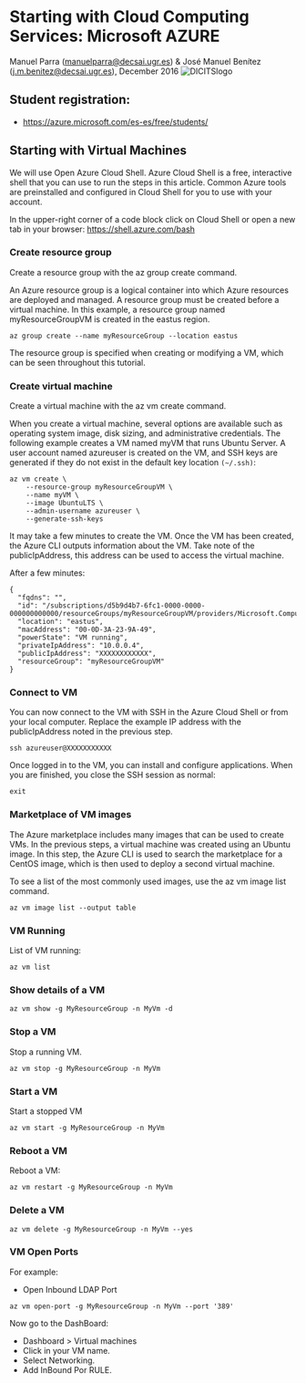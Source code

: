# Starting with Cloud Computing Services: Microsoft AZURE


Manuel Parra (manuelparra@decsai.ugr.es) & José Manuel Benítez (j.m.benitez@decsai.ugr.es), December 2016
![DICITSlogo](http://sci2s.ugr.es/dicits/images/dicits.png)


## Student registration:

- https://azure.microsoft.com/es-es/free/students/

## Starting with Virtual Machines

We will use Open Azure Cloud Shell. Azure Cloud Shell is a free, interactive shell that you can use to run the steps in this article. Common Azure tools are preinstalled and configured in Cloud Shell for you to use with your account. 

In the upper-right corner of a code block click on Cloud Shell or open a new tab in your browser: https://shell.azure.com/bash

### Create resource group

Create a resource group with the az group create command.

An Azure resource group is a logical container into which Azure resources are deployed and managed. A resource group must be created before a virtual machine. In this example, a resource group named myResourceGroupVM is created in the eastus region.

```
az group create --name myResourceGroup --location eastus
```

The resource group is specified when creating or modifying a VM, which can be seen throughout this tutorial.


### Create virtual machine

Create a virtual machine with the az vm create command.

When you create a virtual machine, several options are available such as operating system image, disk sizing, and administrative credentials. The following example creates a VM named myVM that runs Ubuntu Server. A user account named azureuser is created on the VM, and SSH keys are generated if they do not exist in the default key location ``(~/.ssh)``:

```
az vm create \
    --resource-group myResourceGroupVM \
    --name myVM \
    --image UbuntuLTS \
    --admin-username azureuser \
    --generate-ssh-keys

```

It may take a few minutes to create the VM. Once the VM has been created, the Azure CLI outputs information about the VM. Take note of the publicIpAddress, this address can be used to access the virtual machine.

After a few minutes: 

```
{
  "fqdns": "",
  "id": "/subscriptions/d5b9d4b7-6fc1-0000-0000-000000000000/resourceGroups/myResourceGroupVM/providers/Microsoft.Compute/virtualMachines/myVM",
  "location": "eastus",
  "macAddress": "00-0D-3A-23-9A-49",
  "powerState": "VM running",
  "privateIpAddress": "10.0.0.4",
  "publicIpAddress": "XXXXXXXXXXXX",
  "resourceGroup": "myResourceGroupVM"
}
```

### Connect to VM
You can now connect to the VM with SSH in the Azure Cloud Shell or from your local computer. Replace the example IP address with the publicIpAddress noted in the previous step.

```
ssh azureuser@XXXXXXXXXXX
```

Once logged in to the VM, you can install and configure applications. When you are finished, you close the SSH session as normal:

```
exit
```

### Marketplace of  VM images

The Azure marketplace includes many images that can be used to create VMs. In the previous steps, a virtual machine was created using an Ubuntu image. In this step, the Azure CLI is used to search the marketplace for a CentOS image, which is then used to deploy a second virtual machine.

To see a list of the most commonly used images, use the az vm image list command.

```
az vm image list --output table
```

### VM Running

List of VM running:

```
az vm list
```

### Show details of a VM

```
az vm show -g MyResourceGroup -n MyVm -d
```

### Stop a VM

Stop a running VM.

```
az vm stop -g MyResourceGroup -n MyVm
```

### Start a VM

Start a stopped VM

```
az vm start -g MyResourceGroup -n MyVm
```

### Reboot a VM

Reboot a VM:

```
az vm restart -g MyResourceGroup -n MyVm
```

### Delete a VM

```
az vm delete -g MyResourceGroup -n MyVm --yes
```


### VM Open Ports

For example: 

- Open Inbound LDAP Port

```
az vm open-port -g MyResourceGroup -n MyVm --port '389'
```

Now go to the DashBoard:

- Dashboard > Virtual machines
- Click in your VM name.
- Select Networking.
- Add InBound Por RULE.




